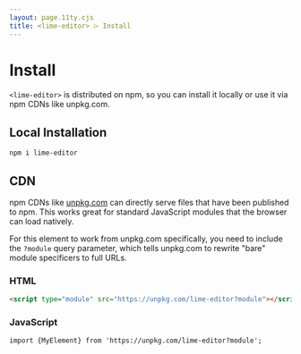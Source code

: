 ```yaml
---
layout: page.11ty.cjs
title: <lime-editor> ⌲ Install
---
```


# Install

`<lime-editor>` is distributed on npm, so you can install it locally or use it via npm CDNs like unpkg.com.

## Local Installation

```bash
npm i lime-editor
```

## CDN

npm CDNs like [unpkg.com]() can directly serve files that have been published to npm. This works great for standard JavaScript modules that the browser can load natively.

For this element to work from unpkg.com specifically, you need to include the `?module` query parameter, which tells unpkg.com to rewrite "bare" module specificers to full URLs.

### HTML
```html
<script type="module" src="https://unpkg.com/lime-editor?module"></script>
```

### JavaScript
```html
import {MyElement} from 'https://unpkg.com/lime-editor?module';
```
